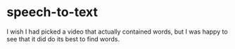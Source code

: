 # speech-to-text



I wish I had picked a video that actually contained words, but I was happy to see that it did do its best to find words.
